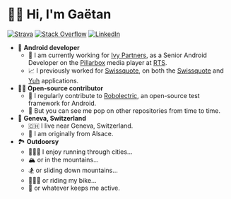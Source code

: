 # 👋🏻 Hi, I'm Gaëtan

[![Strava](https://img.shields.io/badge/Strava-%23FC4C02.svg?&style=flat&logo=strava&logoColor=white)](https://www.strava.com/athletes/11691535)
[![Stack Overflow](https://img.shields.io/badge/Stack_Overflow-%23F58025.svg?&style=flat&logo=stackoverflow&logoColor=white)](https://stackoverflow.com/users/1914223/ga%c3%abtan)
[![LinkedIn](https://img.shields.io/badge/LinkedIn-%230077B5.svg?&style=flat&logo=linkedin&logoColor=white)](https://www.linkedin.com/in/ga%C3%ABtan-muller)

- 🤖 **Android developer**
  - 📱 I am currently working for [Ivy Partners](https://www.ivy.partners/), as a Senior Android Developer on the [Pillarbox](https://github.com/SRGSSR/pillarbox-android) media player at [RTS](https://www.rts.ch/).
  - 📈 I previously worked for [Swissquote](https://www.swissquote.com/), on both the [Swissquote](https://play.google.com/store/apps/details?id=com.swissquote.android) and [Yuh](https://play.google.com/store/apps/details?id=com.yuh) applications.
- 🤝🏼 **Open-source contributor**
  - 🧪 I regularly contribute to [Robolectric](https://robolectric.org/), an open-source test framework for Android.
  - 👀 But you can see me pop on other repositories from time to time.
- 📍 **Geneva, Switzerland**
  - 🇨🇭 I live near Geneva, Switzerland.
  - 🥨 I am originally from Alsace.
- 🏞️ **Outdoorsy**
  - 🏃🏻‍♂️ I enjoy running through cities...
  - 🏔️ or in the mountains...
  - 🏂 or sliding down mountains...
  - 🚴🏻‍♂️ or riding my bike...
  - 🙂 or whatever keeps me active.
